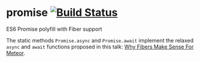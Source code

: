 # promise [![Build Status](https://travis-ci.org/meteor/promise.svg)](https://travis-ci.org/meteor/promise)
ES6 Promise polyfill with Fiber support

The static methods `Promise.async` and `Promise.await` implement the
relaxed `async` and `await` functions proposed in this talk: [Why Fibers
Make Sense For Meteor](http://benjamn.github.io/goto2015-talk).
